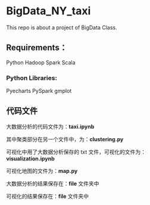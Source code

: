 # BigData_NY_taxi
This repo is about a project of BigData Class.
## Requirements：
Python
Hadoop
Spark
Scala
### Python Libraries:
Pyecharts
PySpark
gmplot

## 代码文件
大数据分析的代码文件为：**taxi.ipynb**

其中聚类部分在另一个文件中，为：**clustering.py**

可视化中用了大数据分析保存的 txt 文件，可视化的文件为：**visualization.ipynb**

可视化地图的文件为：**map.py**

大数据分析的结果保存在：**file** 文件夹中

可视化的结果保存在：**file** 文件夹中

